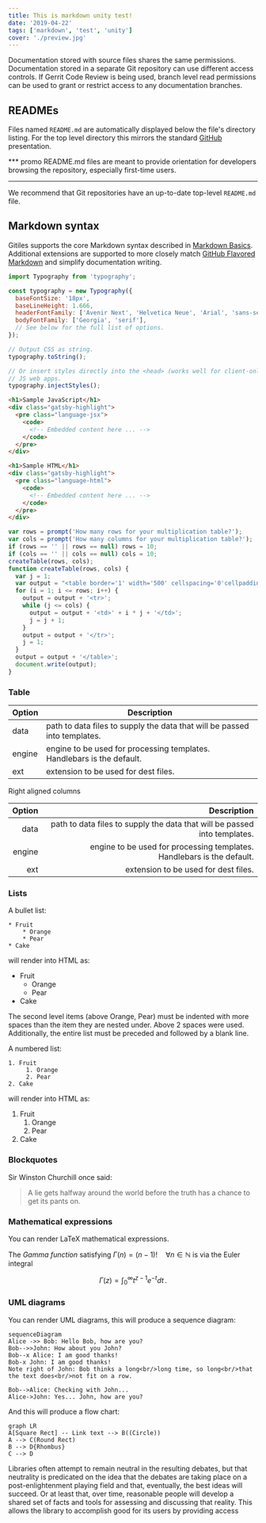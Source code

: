 ```yaml
---
title: This is markdown unity test!
date: '2019-04-22'
tags: ['markdown', 'test', 'unity']
cover: './preview.jpg'
---
```


Documentation stored with source files shares the same permissions.
Documentation stored in a separate Git repository can use different
access controls. If Gerrit Code Review is being used, branch level
read permissions can be used to grant or restrict access to any
documentation branches.

## READMEs

Files named `README.md` are automatically displayed below the file's
directory listing. For the top level directory this mirrors the
standard [GitHub](https://github.com/) presentation.

\*\*\* promo
README.md files are meant to provide orientation for developers
browsing the repository, especially first-time users.

---

We recommend that Git repositories have an up-to-date top-level
`README.md` file.

## Markdown syntax

Gitiles supports the core Markdown syntax described in
[Markdown Basics]. Additional extensions are supported
to more closely match [GitHub Flavored Markdown] and
simplify documentation writing.

[markdown basics]: http://daringfireball.net/projects/markdown/basics
[github flavored markdown]: https://help.github.com/articles/github-flavored-markdown/

```js
import Typography from 'typography';

const typography = new Typography({
  baseFontSize: '18px',
  baseLineHeight: 1.666,
  headerFontFamily: ['Avenir Next', 'Helvetica Neue', 'Arial', 'sans-serif'],
  bodyFontFamily: ['Georgia', 'serif'],
  // See below for the full list of options.
});

// Output CSS as string.
typography.toString();

// Or insert styles directly into the <head> (works well for client-only
// JS web apps.
typography.injectStyles();
```

```html
<h1>Sample JavaScript</h1>
<div class="gatsby-highlight">
  <pre class="language-jsx">
    <code>
      <!-- Embedded content here ... -->
    </code>
  </pre>
</div>

<h1>Sample HTML</h1>
<div class="gatsby-highlight">
  <pre class="language-html">
    <code>
      <!-- Embedded content here ... -->
    </code>
  </pre>
</div>
```

```js
var rows = prompt('How many rows for your multiplication table?');
var cols = prompt('How many columns for your multiplication table?');
if (rows == '' || rows == null) rows = 10;
if (cols == '' || cols == null) cols = 10;
createTable(rows, cols);
function createTable(rows, cols) {
  var j = 1;
  var output = "<table border='1' width='500' cellspacing='0'cellpadding='5'>";
  for (i = 1; i <= rows; i++) {
    output = output + '<tr>';
    while (j <= cols) {
      output = output + '<td>' + i * j + '</td>';
      j = j + 1;
    }
    output = output + '</tr>';
    j = 1;
  }
  output = output + '</table>';
  document.write(output);
}
```

### Table

| Option | Description                                                               |
| ------ | ------------------------------------------------------------------------- |
| data   | path to data files to supply the data that will be passed into templates. |
| engine | engine to be used for processing templates. Handlebars is the default.    |
| ext    | extension to be used for dest files.                                      |

Right aligned columns

| Option |                                                               Description |
| -----: | ------------------------------------------------------------------------: |
|   data | path to data files to supply the data that will be passed into templates. |
| engine |    engine to be used for processing templates. Handlebars is the default. |
|    ext |                                      extension to be used for dest files. |

### Lists

A bullet list:

```
* Fruit
    * Orange
    * Pear
* Cake
```

will render into HTML as:

- Fruit
  - Orange
  - Pear
- Cake

The second level items (above Orange, Pear) must be indented with more
spaces than the item they are nested under. Above 2 spaces were used.
Additionally, the entire list must be preceded and followed by a blank
line.

A numbered list:

```
1. Fruit
     1. Orange
     2. Pear
2. Cake
```

will render into HTML as:

1. Fruit
   1. Orange
   2. Pear
2. Cake

### Blockquotes

Sir Winston Churchill once said:

> A lie gets halfway around the world before the truth has a
> chance to get its pants on.

### Mathematical expressions

You can render LaTeX mathematical expressions.

The _Gamma function_ satisfying $\Gamma(n) = (n-1)!\quad\forall n\in\mathbb N$ is via the Euler integral

$$
\Gamma(z) = \int_0^\infty t^{z-1}e^{-t}dt\,.
$$

### UML diagrams

You can render UML diagrams, this will produce a sequence diagram:

```mermaid
sequenceDiagram
Alice ->> Bob: Hello Bob, how are you?
Bob-->>John: How about you John?
Bob--x Alice: I am good thanks!
Bob-x John: I am good thanks!
Note right of John: Bob thinks a long<br/>long time, so long<br/>that the text does<br/>not fit on a row.

Bob-->Alice: Checking with John...
Alice->John: Yes... John, how are you?
```

And this will produce a flow chart:

```mermaid
graph LR
A[Square Rect] -- Link text --> B((Circle))
A --> C(Round Rect)
B --> D{Rhombus}
C --> D
```

Libraries often attempt to remain neutral in the resulting debates, but that neutrality is predicated on the idea that the debates are taking place on a post-enlightenment playing field and that, eventually, the best ideas will succeed. Or at least that, over time, reasonable people will develop a shared set of facts and tools for assessing and discussing that reality. This allows the library to accomplish good for its users by providing access
